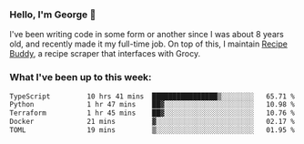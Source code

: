 ### Hello, I'm George 👋

I've been writing code in some form or another since I was about 8 years old, and recently made it my full-time job. On top of this, I maintain [Recipe Buddy](https://github.com/georgegebbett/recipe-buddy), a recipe scraper that interfaces with Grocy.  

<!--
**georgegebbett/georgegebbett** is a ✨ _special_ ✨ repository because its `README.md` (this file) appears on your GitHub profile.

Here are some ideas to get you started:

- 🔭 I’m currently working on ...
- 🌱 I’m currently learning ...
- 👯 I’m looking to collaborate on ...
- 🤔 I’m looking for help with ...
- 💬 Ask me about ...
- 📫 How to reach me: ...
- 😄 Pronouns: ...
- ⚡ Fun fact: ...
-->

### What I've been up to this week:
<!--START_SECTION:waka-->

```txt
TypeScript         10 hrs 41 mins  ████████████████▒░░░░░░░░   65.71 %
Python             1 hr 47 mins    ██▓░░░░░░░░░░░░░░░░░░░░░░   10.98 %
Terraform          1 hr 45 mins    ██▓░░░░░░░░░░░░░░░░░░░░░░   10.76 %
Docker             21 mins         ▓░░░░░░░░░░░░░░░░░░░░░░░░   02.17 %
TOML               19 mins         ▒░░░░░░░░░░░░░░░░░░░░░░░░   01.95 %
```

<!--END_SECTION:waka-->
